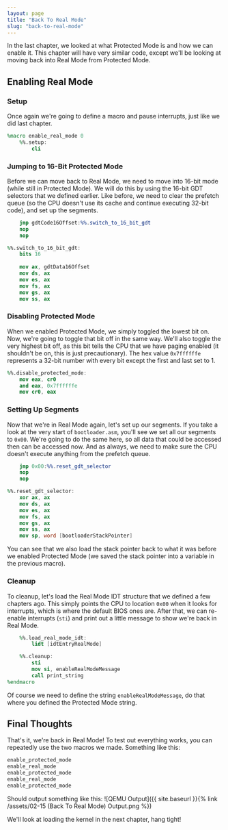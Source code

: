 ```yaml
---
layout: page
title: "Back To Real Mode"
slug: "back-to-real-mode"
---
```


In the last chapter, we looked at what Protected Mode is and how we can enable it. This chapter will have very similar code, except we'll be looking at moving back into Real Mode from Protected Mode.

## Enabling Real Mode
### Setup
Once again we're going to define a macro and pause interrupts, just like we did last chapter.

```nasm
%macro enable_real_mode 0
	%%.setup:
		cli
```

### Jumping to 16-Bit Protected Mode
Before we can move back to Real Mode, we need to move into 16-bit mode (while still in Protected Mode). We will do this by using the 16-bit GDT selectors that we defined earlier. Like before, we need to clear the prefetch queue (so the CPU doesn't use its cache and continue executing 32-bit code), and set up the segments.

```nasm
	jmp gdtCode16Offset:%%.switch_to_16_bit_gdt
	nop
	nop

%%.switch_to_16_bit_gdt:
	bits 16
	
	mov ax, gdtData16Offset
	mov ds, ax
	mov es, ax
	mov fs, ax
	mov gs, ax
	mov ss, ax
```

### Disabling Protected Mode
When we enabled Protected Mode, we simply toggled the lowest bit on. Now, we're going to toggle that bit off in the same way. We'll also toggle the very highest bit off, as this bit tells the CPU that we have paging enabled (it shouldn't be on, this is just precautionary). The hex value `0x7ffffffe` represents a 32-bit number with every bit except the first and last set to 1.

```nasm
%%.disable_protected_mode:
	mov eax, cr0
	and eax, 0x7ffffffe
	mov cr0, eax
```

### Setting Up Segments
Now that we're in Real Mode again, let's set up our segments. If you take a look at the very start of `bootloader.asm`, you'll see we set all our segments to `0x00`. We're going to do the same here, so all data that could be accessed then can be accessed now. And as always, we need to make sure the CPU doesn't execute anything from the prefetch queue.

```nasm
	jmp 0x00:%%.reset_gdt_selector
	nop
	nop

%%.reset_gdt_selector:
	xor ax, ax
	mov ds, ax
	mov es, ax
	mov fs, ax
	mov gs, ax
	mov ss, ax
	mov sp, word [bootloaderStackPointer]
```

You can see that we also load the stack pointer back to what it was before we enabled Protected Mode (we saved the stack pointer into a variable in the previous macro).

### Cleanup
To cleanup, let's load the Real Mode IDT structure that we defined a few chapters ago. This simply points the CPU to location `0x00` when it looks for interrupts, which is where the default BIOS ones are. After that, we can re-enable interrupts (`sti`) and print out a little message to show we're back in Real Mode.

```nasm
	%%.load_real_mode_idt:
		lidt [idtEntryRealMode]

	%%.cleanup:
		sti
		mov si, enableRealModeMessage
		call print_string
%endmacro
```

Of course we need to define the string `enableRealModeMessage`, do that where you defined the Protected Mode string.

## Final Thoughts
That's it, we're back in Real Mode! To test out everything works, you can repeatedly use the two macros we made. Something like this:

```nasm
enable_protected_mode
enable_real_mode
enable_protected_mode
enable_real_mode
enable_protected_mode
```

Should output something like this:
![QEMU Output]({{ site.baseurl }}{% link /assets/02-15 (Back To Real Mode) Output.png %})

We'll look at loading the kernel in the next chapter, hang tight!
